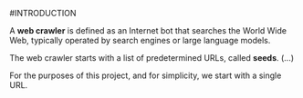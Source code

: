 #INTRODUCTION

A **web crawler** is defined as an Internet bot that searches the World Wide Web, typically operated by search engines or large language models.

The web crawler starts with a list of predetermined URLs, called **seeds**. (...)

For the purposes of this project, and for simplicity, we start with a single URL.
